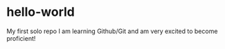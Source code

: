 # hello-world
My first solo repo
I am learning Github/Git and am very excited to become proficient!
